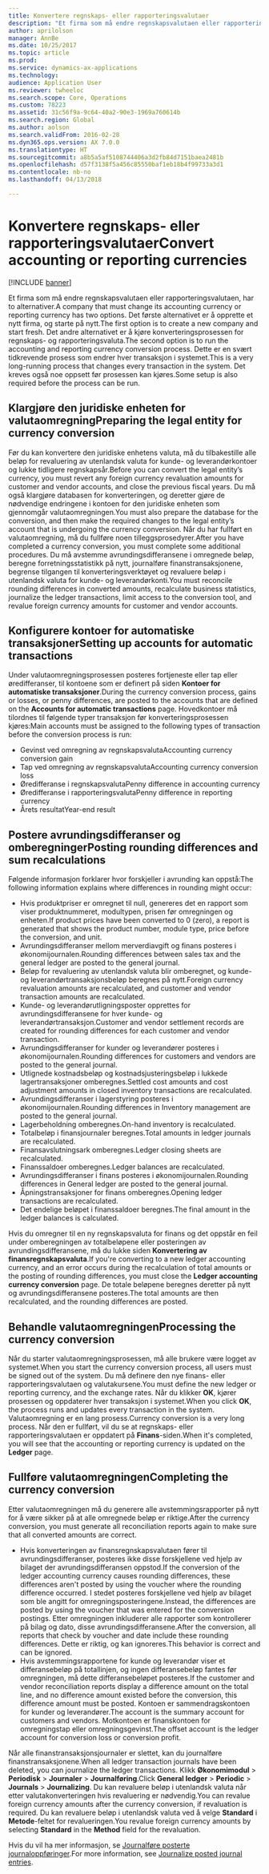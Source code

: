 ```yaml
---
title: Konvertere regnskaps- eller rapporteringsvalutaer
description: "Et firma som må endre regnskapsvalutaen eller rapporteringsvalutaen, har to alternativer."
author: aprilolson
manager: AnnBe
ms.date: 10/25/2017
ms.topic: article
ms.prod: 
ms.service: dynamics-ax-applications
ms.technology: 
audience: Application User
ms.reviewer: twheeloc
ms.search.scope: Core, Operations
ms.custom: 78223
ms.assetid: 31c56f9a-9c64-40a2-90e3-1969a760614b
ms.search.region: Global
ms.author: aolson
ms.search.validFrom: 2016-02-28
ms.dyn365.ops.version: AX 7.0.0
ms.translationtype: HT
ms.sourcegitcommit: a8b5a5af5108744406a3d2fb84d7151baea2481b
ms.openlocfilehash: d57f3138f5a456c85550baf1eb18b4f99733a3d1
ms.contentlocale: nb-no
ms.lasthandoff: 04/13/2018

---
```


# <a name="convert-accounting-or-reporting-currencies"></a><span data-ttu-id="4b122-103">Konvertere regnskaps- eller rapporteringsvalutaer</span><span class="sxs-lookup"><span data-stu-id="4b122-103">Convert accounting or reporting currencies</span></span>

[!INCLUDE [banner](../includes/banner.md)]

<span data-ttu-id="4b122-104">Et firma som må endre regnskapsvalutaen eller rapporteringsvalutaen, har to alternativer.</span><span class="sxs-lookup"><span data-stu-id="4b122-104">A company that must change its accounting currency or reporting currency has two options.</span></span> <span data-ttu-id="4b122-105">Det første alternativet er å opprette et nytt firma, og starte på nytt.</span><span class="sxs-lookup"><span data-stu-id="4b122-105">The first option is to create a new company and start fresh.</span></span> <span data-ttu-id="4b122-106">Det andre alternativet er å kjøre konverteringsprosessen for regnskaps- og rapporteringsvaluta.</span><span class="sxs-lookup"><span data-stu-id="4b122-106">The second option is to run the accounting and reporting currency conversion process.</span></span> <span data-ttu-id="4b122-107">Dette er en svært tidkrevende prosess som endrer hver transaksjon i systemet.</span><span class="sxs-lookup"><span data-stu-id="4b122-107">This is a very long-running process that changes every transaction in the system.</span></span> <span data-ttu-id="4b122-108">Det kreves også noe oppsett før prosessen kan kjøres.</span><span class="sxs-lookup"><span data-stu-id="4b122-108">Some setup is also required before the process can be run.</span></span>

## <a name="preparing-the-legal-entity-for-currency-conversion"></a><span data-ttu-id="4b122-109">Klargjøre den juridiske enheten for valutaomregning</span><span class="sxs-lookup"><span data-stu-id="4b122-109">Preparing the legal entity for currency conversion</span></span>
<span data-ttu-id="4b122-110">Før du kan konvertere den juridiske enhetens valuta, må du tilbakestille alle beløp for revaluering av utenlandsk valuta for kunde- og leverandørkontoer og lukke tidligere regnskapsår.</span><span class="sxs-lookup"><span data-stu-id="4b122-110">Before you can convert the legal entity’s currency, you must revert any foreign currency revaluation amounts for customer and vendor accounts, and close the previous fiscal years.</span></span> <span data-ttu-id="4b122-111">Du må også klargjøre databasen for konverteringen, og deretter gjøre de nødvendige endringene i kontoen for den juridiske enheten som gjennomgår valutaomregningen.</span><span class="sxs-lookup"><span data-stu-id="4b122-111">You must also prepare the database for the conversion, and then make the required changes to the legal entity’s account that is undergoing the currency conversion.</span></span> <span data-ttu-id="4b122-112">Når du har fullført en valutaomregning, må du fullføre noen tilleggsprosedyrer.</span><span class="sxs-lookup"><span data-stu-id="4b122-112">After you have completed a currency conversion, you must complete some additional procedures.</span></span> <span data-ttu-id="4b122-113">Du må avstemme avrundingsdifferansene i omregnede beløp, beregne forretningsstatistikk på nytt, journalføre finanstransaksjonene, begrense tilgangen til konverteringsverktøyet og revaluere beløp i utenlandsk valuta for kunde- og leverandørkonti.</span><span class="sxs-lookup"><span data-stu-id="4b122-113">You must reconcile rounding differences in converted amounts, recalculate business statistics, journalize the ledger transactions, limit access to the conversion tool, and revalue foreign currency amounts for customer and vendor accounts.</span></span>

## <a name="setting-up-accounts-for-automatic-transactions"></a><span data-ttu-id="4b122-114">Konfigurere kontoer for automatiske transaksjoner</span><span class="sxs-lookup"><span data-stu-id="4b122-114">Setting up accounts for automatic transactions</span></span>
<span data-ttu-id="4b122-115">Under valutaomregningsprosessen posteres fortjeneste eller tap eller øredifferanser, til kontoene som er definert på siden **Kontoer for automatiske transaksjoner**.</span><span class="sxs-lookup"><span data-stu-id="4b122-115">During the currency conversion process, gains or losses, or penny differences, are posted to the accounts that are defined on the **Accounts for automatic transactions** page.</span></span> <span data-ttu-id="4b122-116">Hovedkontoer må tilordnes til følgende typer transaksjon før konverteringsprosessen kjøres:</span><span class="sxs-lookup"><span data-stu-id="4b122-116">Main accounts must be assigned to the following types of transaction before the conversion process is run:</span></span>

-   <span data-ttu-id="4b122-117">Gevinst ved omregning av regnskapsvaluta</span><span class="sxs-lookup"><span data-stu-id="4b122-117">Accounting currency conversion gain</span></span>
-   <span data-ttu-id="4b122-118">Tap ved omregning av regnskapsvaluta</span><span class="sxs-lookup"><span data-stu-id="4b122-118">Accounting currency conversion loss</span></span>
-   <span data-ttu-id="4b122-119">Øredifferanse i regnskapsvaluta</span><span class="sxs-lookup"><span data-stu-id="4b122-119">Penny difference in accounting currency</span></span>
-   <span data-ttu-id="4b122-120">Øredifferanse i rapporteringsvaluta</span><span class="sxs-lookup"><span data-stu-id="4b122-120">Penny difference in reporting currency</span></span>
-   <span data-ttu-id="4b122-121">Årets resultat</span><span class="sxs-lookup"><span data-stu-id="4b122-121">Year-end result</span></span>

## <a name="posting-rounding-differences-and-sum-recalculations"></a><span data-ttu-id="4b122-122">Postere avrundingsdifferanser og omberegninger</span><span class="sxs-lookup"><span data-stu-id="4b122-122">Posting rounding differences and sum recalculations</span></span>
<span data-ttu-id="4b122-123">Følgende informasjon forklarer hvor forskjeller i avrunding kan oppstå:</span><span class="sxs-lookup"><span data-stu-id="4b122-123">The following information explains where differences in rounding might occur:</span></span>

-   <span data-ttu-id="4b122-124">Hvis produktpriser er omregnet til null, genereres det en rapport som viser produktnummeret, modultypen, prisen før omregningen og enheten.</span><span class="sxs-lookup"><span data-stu-id="4b122-124">If product prices have been converted to 0 (zero), a report is generated that shows the product number, module type, price before the conversion, and unit.</span></span>
-   <span data-ttu-id="4b122-125">Avrundingsdifferanser mellom merverdiavgift og finans posteres i økonomijournalen.</span><span class="sxs-lookup"><span data-stu-id="4b122-125">Rounding differences between sales tax and the general ledger are posted to the general journal.</span></span>
-   <span data-ttu-id="4b122-126">Beløp for revaluering av utenlandsk valuta blir omberegnet, og kunde- og leverandørtransaksjonsbeløp beregnes på nytt.</span><span class="sxs-lookup"><span data-stu-id="4b122-126">Foreign currency revaluation amounts are recalculated, and customer and vendor transaction amounts are recalculated.</span></span>
-   <span data-ttu-id="4b122-127">Kunde- og leverandørutligningsposter opprettes for avrundingsdifferansene for hver kunde- og leverandørtransaksjon.</span><span class="sxs-lookup"><span data-stu-id="4b122-127">Customer and vendor settlement records are created for rounding differences for each customer and vendor transaction.</span></span>
-   <span data-ttu-id="4b122-128">Avrundingsdifferanser for kunder og leverandører posteres i økonomijournalen.</span><span class="sxs-lookup"><span data-stu-id="4b122-128">Rounding differences for customers and vendors are posted to the general journal.</span></span>
-   <span data-ttu-id="4b122-129">Utlignede kostnadsbeløp og kostnadsjusteringsbeløp i lukkede lagertransaksjoner omberegnes.</span><span class="sxs-lookup"><span data-stu-id="4b122-129">Settled cost amounts and cost adjustment amounts in closed inventory transactions are recalculated.</span></span>
-   <span data-ttu-id="4b122-130">Avrundingsdifferanser i lagerstyring posteres i økonomijournalen.</span><span class="sxs-lookup"><span data-stu-id="4b122-130">Rounding differences in Inventory management are posted to the general journal.</span></span>
-   <span data-ttu-id="4b122-131">Lagerbeholdning omberegnes.</span><span class="sxs-lookup"><span data-stu-id="4b122-131">On-hand inventory is recalculated.</span></span>
-   <span data-ttu-id="4b122-132">Totalbeløp i finansjournaler beregnes.</span><span class="sxs-lookup"><span data-stu-id="4b122-132">Total amounts in ledger journals are recalculated.</span></span>
-   <span data-ttu-id="4b122-133">Finansavslutningsark omberegnes.</span><span class="sxs-lookup"><span data-stu-id="4b122-133">Ledger closing sheets are recalculated.</span></span>
-   <span data-ttu-id="4b122-134">Finanssaldoer omberegnes.</span><span class="sxs-lookup"><span data-stu-id="4b122-134">Ledger balances are recalculated.</span></span>
-   <span data-ttu-id="4b122-135">Avrundingsdifferanser i finans posteres i økonomijournalen.</span><span class="sxs-lookup"><span data-stu-id="4b122-135">Rounding differences in General ledger are posted to the general journal.</span></span>
-   <span data-ttu-id="4b122-136">Åpningstransaksjoner for finans omberegnes.</span><span class="sxs-lookup"><span data-stu-id="4b122-136">Opening ledger transactions are recalculated.</span></span>
-   <span data-ttu-id="4b122-137">Det endelige beløpet i finanssaldoer beregnes.</span><span class="sxs-lookup"><span data-stu-id="4b122-137">The final amount in the ledger balances is calculated.</span></span>

<span data-ttu-id="4b122-138">Hvis du omregner til en ny regnskapsvaluta for finans og det oppstår en feil under omberegningen av totalbeløpene eller posteringen av avrundingsdifferansene, må du lukke siden **Konvertering av finansregnskapsvaluta**.</span><span class="sxs-lookup"><span data-stu-id="4b122-138">If you're converting to a new ledger accounting currency, and an error occurs during the recalculation of total amounts or the posting of rounding differences, you must close the **Ledger accounting currency conversion** page.</span></span> <span data-ttu-id="4b122-139">De totale beløpene beregnes deretter på nytt og avrundingsdifferansene posteres.</span><span class="sxs-lookup"><span data-stu-id="4b122-139">The total amounts are then recalculated, and the rounding differences are posted.</span></span>

## <a name="processing-the-currency-conversion"></a><span data-ttu-id="4b122-140">Behandle valutaomregningen</span><span class="sxs-lookup"><span data-stu-id="4b122-140">Processing the currency conversion</span></span>
<span data-ttu-id="4b122-141">Når du starter valutaomregningsprosessen, må alle brukere være logget av systemet.</span><span class="sxs-lookup"><span data-stu-id="4b122-141">When you start the currency conversion process, all users must be signed out of the system.</span></span> <span data-ttu-id="4b122-142">Du må definere den nye finans- eller rapporteringsvalutaen og valutakursene.</span><span class="sxs-lookup"><span data-stu-id="4b122-142">You must define the new ledger or reporting currency, and the exchange rates.</span></span> <span data-ttu-id="4b122-143">Når du klikker **OK**, kjører prosessen og oppdaterer hver transaksjon i systemet.</span><span class="sxs-lookup"><span data-stu-id="4b122-143">When you click **OK**, the process runs and updates every transaction in the system.</span></span> <span data-ttu-id="4b122-144">Valutaomregning er en lang prosess.</span><span class="sxs-lookup"><span data-stu-id="4b122-144">Currency conversion is a very long process.</span></span> <span data-ttu-id="4b122-145">Når den er fullført, vil du se at regnskaps- eller rapporteringsvalutaen er oppdatert på **Finans**-siden.</span><span class="sxs-lookup"><span data-stu-id="4b122-145">When it's completed, you will see that the accounting or reporting currency is updated on the **Ledger** page.</span></span>

## <a name="completing-the-currency-conversion"></a><span data-ttu-id="4b122-146">Fullføre valutaomregningen</span><span class="sxs-lookup"><span data-stu-id="4b122-146">Completing the currency conversion</span></span>
<span data-ttu-id="4b122-147">Etter valutaomregningen må du generere alle avstemmingsrapporter på nytt for å være sikker på at alle omregnede beløp er riktige.</span><span class="sxs-lookup"><span data-stu-id="4b122-147">After the currency conversion, you must generate all reconciliation reports again to make sure that all converted amounts are correct.</span></span>

-   <span data-ttu-id="4b122-148">Hvis konverteringen av finansregnskapsvalutaen fører til avrundingsdifferanser, posteres ikke disse forskjellene ved hjelp av bilaget der avrundingsdifferansen oppstod.</span><span class="sxs-lookup"><span data-stu-id="4b122-148">If the conversion of the ledger accounting currency causes rounding differences, these differences aren't posted by using the voucher where the rounding difference occurred.</span></span> <span data-ttu-id="4b122-149">I stedet posteres forskjellene ved hjelp av bilaget som ble angitt for omregningsposteringene.</span><span class="sxs-lookup"><span data-stu-id="4b122-149">Instead, the differences are posted by using the voucher that was entered for the conversion postings.</span></span> <span data-ttu-id="4b122-150">Etter omregningen inkluderer alle rapporter som kontrollerer på bilag og dato, disse avrundingsdifferansene.</span><span class="sxs-lookup"><span data-stu-id="4b122-150">After the conversion, all reports that check by voucher and date include these rounding differences.</span></span> <span data-ttu-id="4b122-151">Dette er riktig, og kan ignoreres.</span><span class="sxs-lookup"><span data-stu-id="4b122-151">This behavior is correct and can be ignored.</span></span>
-   <span data-ttu-id="4b122-152">Hvis avstemmingsrapportene for kunde og leverandør viser et differansebeløp på totallinjen, og ingen differansebeløp fantes før omregningen, må dette differansebeløpet posteres.</span><span class="sxs-lookup"><span data-stu-id="4b122-152">If the customer and vendor reconciliation reports display a difference amount on the total line, and no difference amount existed before the conversion, this difference amount must be posted.</span></span> <span data-ttu-id="4b122-153">Kontoen er sammendragskontoen for kunder og leverandører.</span><span class="sxs-lookup"><span data-stu-id="4b122-153">The account is the summary account for customers and vendors.</span></span> <span data-ttu-id="4b122-154">Motkontoen er finanskontoen for omregningstap eller omregningsgevinst.</span><span class="sxs-lookup"><span data-stu-id="4b122-154">The offset account is the ledger account for conversion loss or conversion profit.</span></span>

<span data-ttu-id="4b122-155">Når alle finanstransaksjonsjournaler er slettet, kan du journalføre finanstransaksjonene.</span><span class="sxs-lookup"><span data-stu-id="4b122-155">When all ledger transaction journals have been deleted, you can journalize the ledger transactions.</span></span> <span data-ttu-id="4b122-156">Klikk **Økonomimodul** &gt; **Periodisk** &gt; **Journaler** &gt; **Journalføring**.</span><span class="sxs-lookup"><span data-stu-id="4b122-156">Click **General ledger** &gt; **Periodic** &gt; **Journals** &gt; **Journalizing**.</span></span> <span data-ttu-id="4b122-157">Du kan revaluere beløp i utenlandsk valuta når etter valutakonverteringen hvis revaluering er nødvendig.</span><span class="sxs-lookup"><span data-stu-id="4b122-157">You can revalue foreign currency amounts after the currency conversion, if revaluation is required.</span></span> <span data-ttu-id="4b122-158">Du kan revaluere beløp i utenlandsk valuta ved å velge **Standard** i **Metode**-feltet for revalueringen.</span><span class="sxs-lookup"><span data-stu-id="4b122-158">You revalue foreign currency amounts by selecting **Standard** in the **Method** field for the revaluation.</span></span>

<span data-ttu-id="4b122-159">Hvis du vil ha mer informasjon, se [Journalføre posterte journaloppføringer](tasks/journalize-posted-journal-entries.md).</span><span class="sxs-lookup"><span data-stu-id="4b122-159">For more information, see [Journalize posted journal entries](tasks/journalize-posted-journal-entries.md).</span></span>


